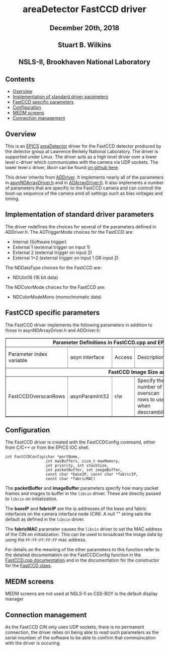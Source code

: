 <h1 align="center"> areaDetector FastCCD driver </h1>
<h2 align="center"> December 20th, 2018 </h2> 
<h2 align="center"> Stuart B. Wilkins </h2>
<h2 align="center"> NSLS-II, Brookhaven National Laboratory </h2>

Contents
--------

-   [Overview](#overview)
-   [Implementation of standard driver parameters](#implementation-of-standard-driver-parameters)
-   [FastCCD specific parameters](#fastccd-specific-parameters)
-   [Configuration](#configuration)
-   [MEDM screens](#medm-screens)
-   [Connection management](#connection-management)

Overview
--------

This is an [EPICS](http://www.aps.anl.gov/epics/)
[areaDetector](areaDetector.html) driver for the FastCCD detector
produced by the detector group at Lawrence Berkely National Laboratory.
The driver is supported under Linux. The driver acts as a high level
driver over a lower level c-driver which communicates with the camera
via UDP sockets. The lower level c driver, *libcin* can be found [on
github here](https://github.com/NSLS-II/libcin).

This driver inherits from [ADDriver](areaDetectorDoc.html#ADDriver). It
implements nearly all of the parameters in
[asynNDArrayDriver.h](areaDetectorDoxygenHTML/asyn_n_d_array_driver_8h.html)
and in [ADArrayDriver.h](areaDetectorDoxygenHTML/_a_d_driver_8h.html).
It also implements a number of parameters that are specific to the
FastCCD camera and can controll the boot-up sequence of the camera amd
all settings such as bias voltages and timing.

Implementation of standard driver parameters
--------------------------------------------

The driver redefines the choices for several of the parameters defined
in ADDriver.h. The ADTriggerMode choices for the FastCCD are:

-   Internal (Software trigger)
-   External 1 (external trigger on input 1)
-   External 2 (external trigger on input 2)
-   External 1+2 (external trigger on input 1 OR input 2)

The NDDataType choices for the FastCCD are:

-   NDUInt16 (16 bit data)

The NDColorMode choices for the FastCCD are:

-   NDColorModeMono (monochromatic data)

FastCCD specific parameters
---------------------------

The FastCCD driver implements the following parameters in addition to
those in asynNDArrayDriver.h and ADDriver.h:

<table border="1" cellpadding="2" cellspacing="2" style="text-align: left">

<tr>
<td colspan=7 align="center">
<b>
Parameter Definitions in FastCCD.cpp and EPICS Record Definitions in FastCCD.template
</b>
</td>
</tr>

<tr>
<td>Parameter index variable</td>
<td>asyn interface</td>
<td>Access</td>
<td>Description</td>
<td>drvInfo string</td>
<td>EPICS record name</td>
<td>EPICS record type</td>
<tr>

<tr>
<td colspan=7 align="center">
<b>
FastCCD Image Size and Overscan Settings
</b>
</td>
</tr>

<tr>
<td>FastCCDOverscanRows</td>
<td>asynParamInt32</td>
<td>r/w</td>
<td>Specify the number of overscan rows to use when descrambling</td>
<td>OVERSCAN_ROWS</td>
<td>$(P)$(R)OverscanRows<br />
    $(P)$(R)OverscanRows_RBV</td>
<td><longout</td>
<tr>
</table>

Configuration
-------------

The FastCCD driver is created with the FastCCDConfig command, either
from C/C++ or from the EPICS IOC shell.

    int FastCCDConfig(char *portName, 
					  int maxBuffers, size_t maxMemory,
                      int priority, int stackSize,
				      int packetBuffer, int imageBuffer,
                      const char *baseIP, const char *fabricIP, 
                      const char *fabricMAC)

The **packetBuffer** and **imageBuffer** parameters specify how many 
packet frames and images to buffer in the `libcin` driver. These are 
directly passed to `libcin` on initialization. 

The **baseIP** and **fabricIP** are the ip addresses of the base and fabric
interfaces on the camera interface node (CIN). A null \"\" string sets the 
default as defined in the `libcin` driver.

The **fabricMAC** parameter causes the `libcin` driver to set the MAC 
address of the CIN on initialization. This can be used to broadcast the
image data by using the `FF:FF:FF:FF:FF` mac address. 

For details on the meaning of the other parameters to this function
refer to the detailed documentation on the FastCCDConfig function in
the 
[FastCCD.cpp documentation](areaDetectorDoxygenHTML/_fast_c_c_d_8cpp.html)
 and in the documentation for the constructor for the 
[FastCCD class](areaDetectorDoxygenHTML/class_fast_c_c_d.html).  

MEDM screens
------------

MEDM screens are not used at NSLS-II as CSS-BOY is the default display manager

Connection management
---------------------

As the FastCCD _CIN_ only uses UDP sockets, there is no permanent connection,
the driver relies on being able to read such parameters as the serial nnumber
of the software to be able to confirm that commuincation with the driver is
occuring.

